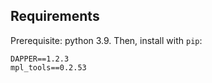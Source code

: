 ## Requirements

Prerequisite: python 3.9. Then, install with `pip`:

    DAPPER==1.2.3
    mpl_tools==0.2.53
